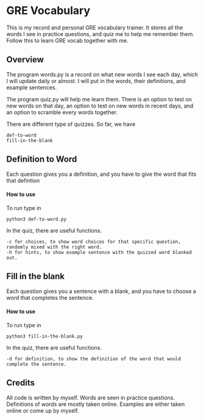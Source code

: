 # GRE Vocabulary

This is my record and personal GRE vocabulary trainer. It stores all the words I see in practice questions, and quiz me to help me remember them. Follow this to learn GRE vocab together with me.

## Overview

The program words.py is a record on what new words I see each day, which I will update daily or almost. I will put in the words, their definitions, and example sentences. 

The program quiz.py will help me learn them. There is an option to test on new words on that day, an option to test on new words in recent days, and an option to scramble every words together.

There are different type of quizzes. So far, we have

	def-to-word
	fill-in-the-blank

## Definition to Word

Each question gives you a definition, and you have to give the word that fits that defintion

#### How to use

To run type in

	python3 def-to-word.py

In the quiz, there are useful functions.

	-c for choices, to show word choices for that specific question, randomly mixed with the right word.
	-h for hints, to show example sentence with the quizzed word blanked out.

## Fill in the blank

Each question gives you a sentence with a blank, and you have to choose a word that completes the sentence.

#### How to use

To run type in

	python3 fill-in-the-blank.py

In the quiz, there are useful functions.

	-d for definition, to show the definition of the word that would complete the sentence.

## Credits

All code is written by myself. Words are seen in practice questions. Definitions of words are mostly taken online. Examples are either taken online or come up by myself.
